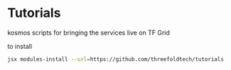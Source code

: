 # Tutorials

kosmos scripts for bringing the services live on TF Grid

to install

```bash
jsx modules-install --url=https://github.com/threefoldtech/tutorials
```
